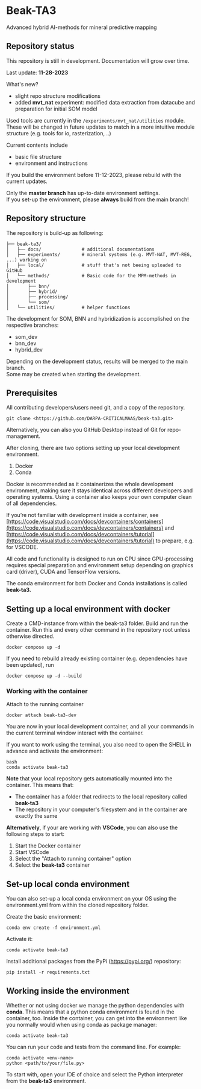 # Beak-TA3
Advanced hybrid AI-methods for mineral predictive mapping

## Repository status

This repository is still in development. Documentation will grow over time.

Last update: **11-28-2023**

What's new?
- slight repo structure modifications
- added **mvt_nat** experiment: modified data extraction from datacube and preparation for initial SOM model

Used tools are currently in the `/experiments/mvt_nat/utilities` module. These will be changed in future updates to match in a more intuitive module structure (e.g. tools for io, rasterization, ..)

Current contents include

- basic file structure
- environment and instructions

If you build the environment before 11-12-2023, please rebuild with the current updates. 

Only the **master branch** has up-to-date environment settings. <br>
If you set-up the environment, please **always** build from the main branch!

## Repository structure

The repository is build-up as following:

```
├── beak-ta3/
│   ├── docs/               # additional documentations
│   ├── experiments/        # mineral systems (e.g. MVT-NAT, MVT-REG, ...) working on
│   ├── local/              # stuff that's not beeing uploaded to GitHub
│   └── methods/            # Basic code for the MPM-methods in development
│       ├── bnn/
│       ├── hybrid/
│       ├── processing/
│       └── som/
│   └── utilities/          # helper functions   
```

The development for SOM, BNN and hybridization is accomplished on the respective branches:
- som_dev
- bnn_dev
- hybrid_dev

Depending on the development status, results will be merged to the main branch. <br>
Some may be created when starting the development.

## Prerequisites

All contributing developers/users need git, and a copy of the repository.

```
git clone <https://github.com/DARPA-CRITICALMAAS/beak-ta3.git>
```

Alternatively, you can also you GitHub Desktop instead of Git for repo-management.

After cloning, there are two options setting up your local development environment.

1. Docker
2. Conda

Docker is recommended as it containerizes the whole development environment, making sure it stays identical across different developers and operating systems. Using a container also keeps your own computer clean of all dependencies.

If you’re not familiar with development inside a container, see [https://code.visualstudio.com/docs/devcontainers/containers](https://code.visualstudio.com/docs/devcontainers/containers) and [https://code.visualstudio.com/docs/devcontainers/tutorial](https://code.visualstudio.com/docs/devcontainers/tutorial) to prepare, e.g. for VSCODE.

All code and functionality is designed to run on CPU since GPU-processing requires special preparation and environment setup depending on graphics card (driver), CUDA and TensorFlow versions.

The conda environment for both Docker and Conda installations is called **beak-ta3.** 

## Setting up a local environment with docker

Create a CMD-instance from within the beak-ta3 folder. Build and run the container. Run this and every other command in the repository root unless otherwise directed.

```
docker compose up -d
```

If you need to rebuild already existing container (e.g. dependencies have been updated), run

```
docker compose up -d --build
```

### Working with the container

Attach to the running container

```
docker attach beak-ta3-dev
```

You are now in your local development container, and all your commands in the current terminal window interact with the container.

If you want to work using the terminal, you also need to open the SHELL in advance and activate the environment:

```
bash
conda activate beak-ta3
```

**Note** that your local repository gets automatically mounted into the container. This means that:

- The container has a folder that redirects to the local repository called **beak-ta3**
- The repository in your computer's filesystem and in the container are exactly the same

**Alternatively**, if your are working with **VSCode**, you can also use the following steps to start:
1. Start the Docker container
2. Start VSCode
3. Select the "Attach to running container" option
4. Select the **beak-ta3** container

## Set-up local conda environment

You can also set-up a local conda environment on your OS using the environment.yml from within the cloned repository folder.

Create the basic environment:
```
conda env create -f environment.yml
```

Activate it:
```
conda activate beak-ta3
```

Install additional packages from the PyPi (https://pypi.org/) repository:
```
pip install -r requirements.txt
```

## Working inside the environment

Whether or not using docker we manage the python dependencies with **conda**. This means that a python conda environment is found in the container, too. Inside the container, you can get into the environment like you normally would when using conda as package manager:

```
conda activate beak-ta3
```

You can run your code and tests from the command line. For example:

```
conda activate <env-name>
python <path/to/your/file.py>
```

To start with, open your IDE of choice and select the Python interpreter from the **beak-ta3** environment.
